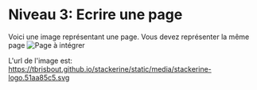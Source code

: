 # Niveau 3: Ecrire une page

Voici une image représentant une page.
Vous devez représenter la même page
![Page à intégrer](https://imgur.com/PC0PHvu.png)

L'url de l'image est: https://tbrisbout.github.io/stackerine/static/media/stackerine-logo.51aa85c5.svg
